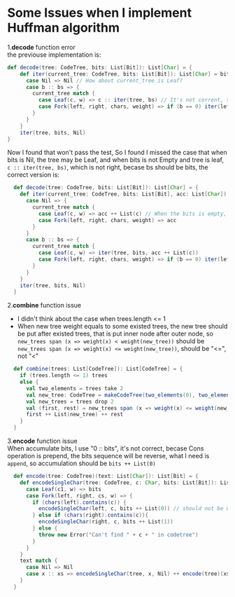 Some Issues when I implement Huffman algorithm
=================

1.**decode** function error<br>
the previouse implementation is:<br>

```scala
def decode(tree: CodeTree, bits: List[Bit]): List[Char] = {
    def iter(current_tree: CodeTree, bits: List[Bit]): List[Char] = bits match {
      case Nil => Nil // How about current_tree is Leaf?
      case b :: bs => {
        current_tree match {
          case Leaf(c, w) => c :: iter(tree, bs) // It's not corrent, should be bits
          case Fork(left, right, chars, weight) => if (b == 0) iter(left, bs, acc) else iter(right, bs)
        }
      }
    }
    iter(tree, bits, Nil)
}
```
Now I found that won't pass the test, So I found I missed the case that when bits is Nil, the tree may be Leaf, and when bits is not Empty and tree is leaf, `c :: iter(tree, bs)`, which is not right, becase bs should be bits, the correct version is:
```scala
  def decode(tree: CodeTree, bits: List[Bit]): List[Char] = {
    def iter(current_tree: CodeTree, bits: List[Bit], acc: List[Char]): List[Char] = bits match {
      case Nil => {
        current_tree match {
          case Leaf(c, w) => acc ++ List(c) // When the bits is empty, there is possible now at Leaf node
          case Fork(left, right, chars, weight) => acc
        }
      }
      case b :: bs => {
        current_tree match {
          case Leaf(c, w) => iter(tree, bits, acc ++ List(c))
          case Fork(left, right, chars, weight) => if (b == 0) iter(left, bs, acc) else iter(right, bs, acc)
        }
      }
    }
    iter(tree, bits, Nil)
  }
```

2.**combine** function issue<br>
+ I didn't think about the case when trees.length <= 1
+ When new tree weight equals to some existed trees, the new tree should be put after existed trees, that is put inner node after outer node, so `new_trees span (x => weight(x) < weight(new_tree))` should be `new_trees span (x => weight(x) <= weight(new_tree))`, should be "<=", not "<"

```scala
  def combine(trees: List[CodeTree]): List[CodeTree] = {
    if (trees.length <= 1) trees
    else {
      val two_elements = trees take 2
      val new_tree: CodeTree = makeCodeTree(two_elements(0), two_elements(1))
      val new_trees = trees drop 2
      val (first, rest) = new_trees span (x => weight(x) <= weight(new_tree)) // Put inner node after outer node
      first ++ List(new_tree) ++ rest
    }
  }
```

3.**encode** function issue<br>
When accumulate bits, I use "0 :: bits", it's not correct, becase Cons operation is prepend, the bits sequence will be reverse, what I need is `append`, so accumulation should be `bits ++ List(0)`

```scala
  def encode(tree: CodeTree)(text: List[Char]): List[Bit] = {
    def encodeSingleChar(tree: CodeTree, c: Char, bits: List[Bit]): List[Bit] = tree match {
      case Leaf(c1, w) => bits
      case Fork(left, right, cs, w) => {
        if (chars(left).contains(c)) {
          encodeSingleChar(left, c, bits ++ List(0)) // should not be 0 :: bits
        } else if (chars(right).contains(c)){
          encodeSingleChar(right, c, bits ++ List(1))
        } else {
          throw new Error("Can't find " + c + " in codetree")
        }
      }
    }
    text match {
      case Nil => Nil
      case x :: xs => encodeSingleChar(tree, x, Nil) ++ encode(tree)(xs)
    }
  }
```
